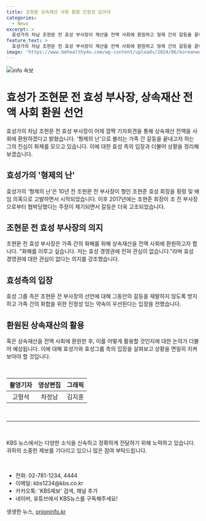 ```yaml
---
title: 조현문 상속재산 사회 환원 진정성 있어야
categories:
  - News
excerpt: >
  효성가의 차남 조현문 전 효성 부사장이 재산을 전액 사회에 환원하고 형제 간의 갈등을 끝내기를 원한다고 어제 기자회견에서 밝혔습니다. 이는 형인 조 현준 효성 회장과의 갈등으로 알려진 형제의 난의 한 장면입니다. 조 전 부사장은 화해를 이루고 싶다며 상속 재산을 전액 재단에 기부할 의향을 밝히고, 효성 측은 재발 방지와 가족 화합을 위한 진정성을 강조했습니다.
feature_text: >
  효성가의 차남 조현문 전 효성 부사장이 재산을 전액 사회에 환원하고 형제 간의 갈등을 끝내기를 원한다고 어제 기자회견에서 밝혔습니다. 이는 형인 조 현준 효성 회장과의 갈등으로 알려진 형제의 난의 한 장면입니다. 조 전 부사장은 화해를 이루고 싶다며 상속 재산을 전액 재단에 기부할 의향을 밝히고, 효성 측은 재발 방지와 가족 화합을 위한 진정성을 강조했습니다.
image: 'https://www.behealthy4u.com/wp-content/uploads/2024/06/koreanews.jpg'
---
```


<p><img src="https://www.behealthy4u.com/wp-content/uploads/2024/06/koreanews.jpg" alt="info 속보" /></p>

<h1>효성가 조현문 전 효성 부사장, 상속재산 전액 사회 환원 선언</h1>

<p data-ke-size="size16">효성가의 차남 조현문 전 효성 부사장이 어제 깜짝 기자회견을 통해 상속재산 전액을 사회에 환원하겠다고 밝혔습니다. '형제의 난'으로 불리는 가족 간 갈등을 끝내고자 하는 그의 진심이 화제를 모으고 있습니다. 이에 대한 효성 측의 입장과 더불어 상황을 정리해보겠습니다.</p>

<h2 data-ke-size="size26">효성가의 '형제의 난'</h2>

<p data-ke-size="size16">효성가의 '형제의 난'은 10년 전 조현문 전 부사장이 형인 조현준 효성 회장을 횡령 및 배임 의혹으로 고발하면서 시작되었습니다. 이후 2017년에는 조현준 회장이 조 전 부사장으로부터 협박당했다는 주장이 제기되면서 갈등은 더욱 고조되었습니다.</p>

<h2 data-ke-size="size26">조현문 전 효성 부사장의 의지</h2>

<p data-ke-size="size16">조현문 전 효성 부사장은 가족 간의 화해를 위해 상속재산을 전액 사회에 환원하고자 합니다. "화해를 이루고 싶습니다. 저는 효성 경영권에 전혀 관심이 없습니다."라며 효성 경영권에 대한 관심이 없다는 의지를 강조했습니다.</p>

<h2 data-ke-size="size26">효성측의 입장</h2>

<p data-ke-size="size16">효성 그룹 측은 조현문 전 부사장의 선언에 대해 그동안의 갈등을 재발하지 않도록 방지하고 가족 간의 화합을 위한 진정성 있는 약속이 우선된다는 입장을 전했습니다.</p>

<h2 data-ke-size="size26">환원된 상속재산의 활용</h2>

<p data-ke-size="size16">혹은 상속재산을 전액 사회에 환원한 후, 이를 어떻게 활용할 것인지에 대한 논의가 더불어 예상됩니다. 이에 대해 효성가와 효성그룹 측의 입장을 살펴보고 상황을 면밀히 지켜보아야 할 것입니다.</p>

<p data-ke-size="size16">&nbsp;</p>

<table>
    <thead>
        <tr>
            <th style="text-align: center;">촬영기자</th>
            <th style="text-align: center;">영상편집</th>
            <th style="text-align: center;">그래픽</th>
        </tr>
    </thead>
    <tbody>
        <tr>
            <td style="text-align: center; height: 17px;">고형석</td>
            <td style="text-align: center; height: 17px;">차정남</td>
            <td style="text-align: center; height: 17px;">김지훈</td>
        </tr>
    </tbody>
</table>

<p data-ke-size="size16">&nbsp;</p>

<hr>

<p data-ke-size="size16">&nbsp;</p>

<p data-ke-size="size16">KBS 뉴스에서는 다양한 소식을 신속하고 정확하게 전달하기 위해 노력하고 있습니다. 귀하의 소중한 제보를 기다리고 있으니 많은 참여 부탁드립니다.</p>

<p data-ke-size="size16">&nbsp;</p>

<ul>
    <li>전화: 02-781-1234, 4444</li>
    <li>이메일: kbs1234@kbs.co.kr</li>
    <li>카카오톡: 'KBS제보' 검색, 채널 추가</li>
    <li>네이버, 유튜브에서 KBS뉴스를 구독해주세요!</li>
</ul>
생생한 뉴스, <a href="https://onioninfo.kr" rel="dofollow">onioninfo.kr</a>


